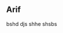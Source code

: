 <!DOCTYPE html>
<head>
<title>
Application
</title>
</head>
<body>
<h2>Arif</h2>
<p>bshd djs shhe shsbs </p>

</body>
</html>
